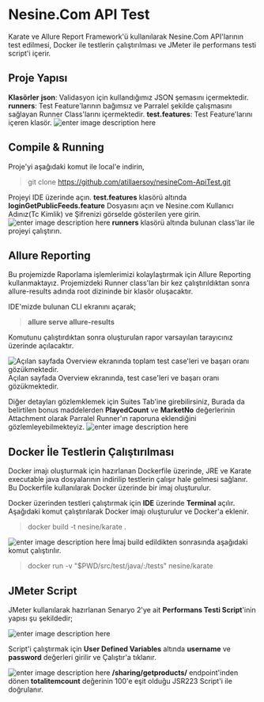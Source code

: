 # Nesine.Com API Test

Karate ve Allure Report Framework'ü kullanılarak Nesine.Com API'larının test edilmesi, Docker ile testlerin çalıştırılması ve JMeter ile performans testi script'i içerir.


## Proje Yapısı
**Klasörler**
 **json**: Validasyon için kullandığımız JSON şemasını içermektedir.
 **runners**: Test Feature'larının bağımsız ve Parralel şekilde çalışmasını sağlayan Runner Class'larını içermektedir.
 **test.features**: Test Feature'larını içeren klasör.
![enter image description here](https://i.ibb.co/pRy22K0/indir.png)

## Compile & Running

Proje'yi aşağıdaki komut ile local'e indirin,

>git clone https://github.com/atillaersoy/nesineCom-ApiTest.git

Projeyi IDE üzerinde açın.
**test.features** klasörü altında **loginGetPublicFeeds.feature** Dosyasını açın ve Nesine.com Kullanıcı Adınız(Tc Kimlik) ve Şifrenizi görselde gösterilen yere girin.
![enter image description here](https://i.ibb.co/6BdHhRN/Screenshot-at-Oct-16-23-06-17.png)
**runners** klasörü altında bulunan class'lar ile projeyi çalıştırın.

## Allure Reporting

Bu projemizde Raporlama işlemlerimizi kolaylaştırmak için Allure Reporting kullanmaktayız. Projemizdeki Runner class'ları bir kez çalıştırıldıktan sonra allure-results adında root dizininde bir klasör oluşacaktır. 

IDE'mizde bulunan CLI ekranını açarak;

>**allure serve allure-results**

Komutunu çalıştırdıktan sonra oluşturulan rapor varsayılan tarayıcınız üzerinde açılacaktır.

![Açılan sayfada Overview ekranında toplam test case'leri ve başarı oranı gözükmektedir.](https://i.ibb.co/QHTFggN/Screenshot-at-Oct-16-21-17-41.png)
Açılan sayfada Overview ekranında, test case'leri ve başarı oranı gözükmektedir.

Diğer detayları gözlemklemek için Suites Tab'ine girebilirsiniz, Burada da belirtilen bonus maddelerden **PlayedCount** ve **MarketNo** değerlerinin Attachment olarak Parralel Runner'ın raporuna eklendiğini gözlemleyebilmekteyiz.
![enter image description here](https://i.ibb.co/9gXpYbn/Screenshot-at-Oct-16-21-18-13.png)

## Docker İle Testlerin Çalıştırılması
Docker imajı oluşturmak için hazırlanan Dockerfile üzerinde, JRE ve Karate executable java dosyalarının indirilip testlerin çalışır hale gelmesi sağlanır. Bu Dockerfile kullanılarak Docker üzerinde bir imaj oluşturulur.

Docker üzerinden testleri çalıştırmak için **IDE** üzerinde **Terminal** açılır.
Aşağıdaki komut çalıştırılarak Docker imajı oluşturulur ve Docker'a eklenir.
>docker build -t nesine/karate . 

![enter image description here](https://i.ibb.co/YWDSZSv/indir-1.png)
İmaj build edildikten sonrasında aşağıdaki komut çalıştırılır.
>docker run -v "$PWD/src/test/java/:/tests" nesine/karate

## JMeter Script
JMeter kullanılarak hazırlanan Senaryo 2'ye ait **Performans Testi Script**'inin yapısı şu şekildedir;

![enter image description here](https://i.ibb.co/x6XSP0z/Screenshot-at-Oct-16-23-38-18.png)

Script'i çalıştırmak için **User Defined Variables** altında **username** ve **password** değerleri girilir ve Çalıştır'a tıklanır.

![enter image description here](https://i.ibb.co/2NMwzWQ/Screenshot-at-Oct-16-23-40-05.png)
**/sharing/getproducts/** endpoint'inden dönen **totalitemcount** değerinin 100'e eşit olduğu JSR223 Script'i ile doğrulanır.
